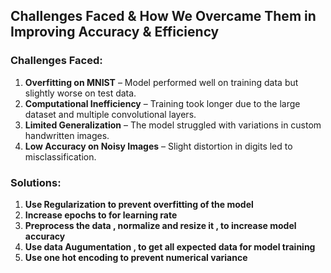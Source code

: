 ## Challenges Faced & How We Overcame Them in Improving Accuracy & Efficiency  

### Challenges Faced:  
1. **Overfitting on MNIST** – Model performed well on training data but slightly worse on test data.  
2. **Computational Inefficiency** – Training took longer due to the large dataset and multiple convolutional layers.  
3. **Limited Generalization** – The model struggled with variations in custom handwritten images.  
4. **Low Accuracy on Noisy Images** – Slight distortion in digits led to misclassification.
    
### Solutions:
1. **Use Regularization to prevent overfitting of the model** 
2. **Increase epochs to for learning rate**
3. **Preprocess the data , normalize and resize it , to increase model accuracy**  
4. **Use data Augumentation , to get all expected data for model training** 
5. **Use one hot encoding to prevent numerical variance**


